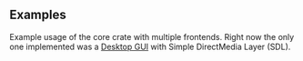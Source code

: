## Examples

Example usage of the core crate with multiple frontends. Right now the only one implemented was a [Desktop GUI](./desktop) with Simple DirectMedia Layer (SDL).
